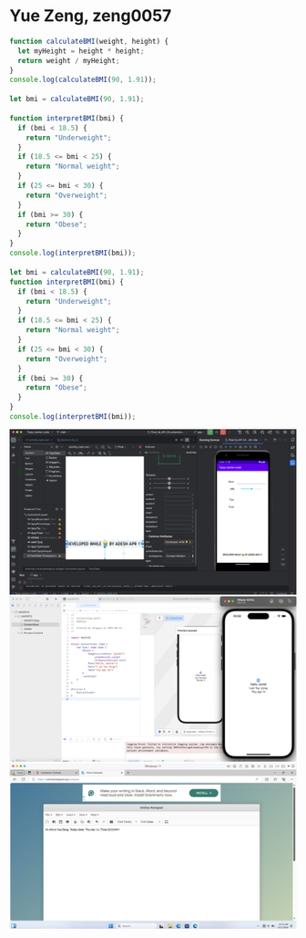 # Yue Zeng, zeng0057

```js
function calculateBMI(weight, height) {
  let myHeight = height * height;
  return weight / myHeight;
}
console.log(calculateBMI(90, 1.91));

let bmi = calculateBMI(90, 1.91);

function interpretBMI(bmi) {
  if (bmi < 18.5) {
    return "Underweight";
  }
  if (18.5 <= bmi < 25) {
    return "Normal weight";
  }
  if (25 <= bmi < 30) {
    return "Overweight";
  }
  if (bmi >= 30) {
    return "Obese";
  }
}
console.log(interpretBMI(bmi));

let bmi = calculateBMI(90, 1.91);
function interpretBMI(bmi) {
  if (bmi < 18.5) {
    return "Underweight";
  }
  if (18.5 <= bmi < 25) {
    return "Normal weight";
  }
  if (25 <= bmi < 30) {
    return "Overweight";
  }
  if (bmi >= 30) {
    return "Obese";
  }
}
console.log(interpretBMI(bmi));
```

![T3 Screenshot 2024-04-11 at 10.45.47 AM](./screenshot/T3-Screenshot.jpg)
![T4 Screenshot 2024-04-11 at 10.50.49 AM](./screenshot/T4-Screenshot.jpg)
![T5 Screenshot 2024-04-11 at 10.53.18 AM](./screenshot/T5-Screenshot.jpg)
